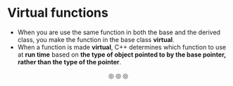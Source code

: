 # Virtual functions
* When you are use the same function in both the base and the derived class, you make the function in the base class **virtual**.
* When a function is made **virtual**, C++ determines which function to use at **run time** based on **the type of object pointed to by the base pointer, rather than the type of the pointer**.

<p align="center">
&#9678; &#9678; &#9678;
</p>

